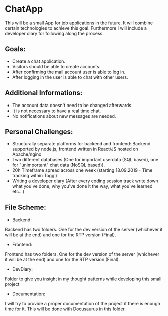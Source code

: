 # ChatApp

This will be a small App for job applications in the future.
It will combine certain technologies to achieve this goal.
Furthermore I will include a developer diary for following along the process.

## Goals:

- Create a chat application.
- Visitors should be able to create accounts.
- After confirming the mail account user is able to log in.
- After logging in the user is able to chat with other users.

## Additional Informations:

- The account data doesn't need to be changed afterwards.
- It is not necessary to have a real time chat.
- No notifications about new messages are needed.

## Personal Challenges:

- Structurally separate platforms for backend and frontend: Backend supported by node.js, frontend written in React/JS hosted on Apache/nginx
- Two different databases (One for important userdata (SQL based), one for "unimportant" chat data (NoSQL based)).
- 20h Timeframe spread across one week (starting 18.09.2019 - Time tracking within Toggl)
- Writing a developer diary (After every coding session track write down what you've done, why you've done it the way, what you've learned etc...)

## File Scheme:

- Backend:

Backend has two folders. One for the dev version of the server (whichever it will be at the end) and one for the RTP version (Final).

- Frontend:

Frontend has two folders. One for the dev version of the server (whichever it will be at the end) and one for the RTP version (Final).

- DevDiary:

Folder to give you insight in my thought patterns while developing this small project

- Documentation:

I will try to provide a proper documentation of the project if there is enough time for it.
This will be done with Docusaurus in this folder.
